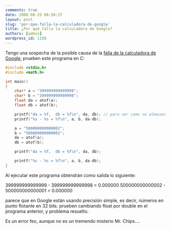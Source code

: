 ```yaml
---
comments: true
date: 2008-08-25 06:58:37
layout: post
slug: 'por-que-falla-la-calculadora-de-google'
title: ¿Por qué falla la calculadora de Google?
authors: [admin]
wordpress_id: 1158
---
```


Tengo una sospecha de la posible causa de la [falla de la calculadora de Google](http://www.fayerwayer.com/2008/08/segun-google-500000000000002-500000000000001-0/), prueben este programa en C:


```c
#include <stdio.h>
#include <math.h>

int main()
{
    char* a = "399999999999999";
    char* b = "399999999999998";
    float da = atof(a);
    float db = atof(b);

    printf("da = %f,  db = %f\n", da, db); // para ver como se almacenan los numeros
    printf("%s - %s = %f\n", a, b, da-db);

    a = "500000000000002";
    b = "500000000000001";
    da = atof(a);
    db = atof(b);

    printf("da = %f,  db = %f\n", da, db);

    printf("%s - %s = %f\n", a, b, da-db);
}
```

Al ejecutar este programa obtendrán como salida lo siguiente:

399999999999999 - 399999999999998 = 0.000000
500000000000002 - 500000000000001 = 0.000000

parece que en Google están usando precisión simple, es decir, números en punto flotante en 32 bits.
prueben cambiando float por double en el programa anterior, y problema resuelto.

Es un error feo, aunque no es un tremendo misterio Mr. Chips....
